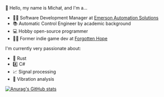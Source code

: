 👋 Hello, my name is Michał, and I'm a...

* 🙍‍♂️ Software Development Manager at [Emerson Automation Solutions](https://www.emerson.com/en-us/automation-solutions)
* 📚 Automatic Control Engineer by academic background
* 💻 Hobby open-source programmer
* 👨‍💻 Former indie game dev at [Forgotten Hope](http://www.forgottenhope.warumdarum.de/)

I'm currently very passionate about:

* 🦀 Rust
* #️⃣ C#
* 📈 Signal processing
* 🧐 Vibration analysis

[![Anurag's GitHub stats](https://github-readme-stats.vercel.app/api?username=spitfire05&theme=dracula)](https://github.com/anuraghazra/github-readme-stats)
